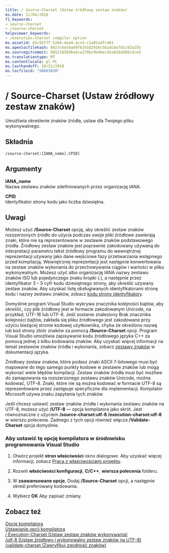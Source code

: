 ```yaml
---
title: / Source-Charset (Ustaw źródłowy zestaw znaków)
ms.date: 11/04/2016
f1_keywords:
- source-charset
- /source-charset
helpviewer_keywords:
- /execution-charset compiler option
ms.assetid: d3c5bf7f-526d-4ee4-acc5-c1a02a4fc481
ms.openlocfilehash: 6927c6e54a89f619182916c561dcbe7d1c92a25b
ms.sourcegitcommit: 6052185696adca270bc9bdbec45a626dd89cdcdd
ms.translationtype: MT
ms.contentlocale: pl-PL
ms.lasthandoff: 10/31/2018
ms.locfileid: "50663830"
---
```

# <a name="source-charset-set-source-character-set"></a>/ Source-Charset (Ustaw źródłowy zestaw znaków)

Umożliwia określenie znaków źródła, ustaw dla Twojego pliku wykonywalnego.

## <a name="syntax"></a>Składnia

```
/source-charset:[IANA_name|.CPID]
```

## <a name="arguments"></a>Argumenty

**IANA_name**<br/>
Nazwa zestawu znaków zdefiniowanych przez organizację IANA.

**CPID**<br/>
Identyfikator strony kodu jako liczba dziesiętna.

## <a name="remarks"></a>Uwagi

Możesz użyć **/Source-Charset** opcję, aby określić zestaw znaków rozszerzonych źródło do użycia podczas swoje pliki źródłowe zawierają znaki, które nie są reprezentowane w zestawie znaków podstawowego źródła. Źródłowy zestaw znaków jest poprawnie zakodowany używaną do interpretacji parametru tekst źródłowy programu do wewnętrznej reprezentacji używany jako dane wejściowe fazy przetwarzania wstępnego przed kompilacją. Wewnętrznej reprezentacji jest następnie konwertowana na zestaw znaków wykonania do przechowywania ciągów i wartości w pliku wykonywalnym. Możesz użyć albo organizację IANA nazwy zestawu znaków ISO lub pojedynczego znaku kropki (.), a następnie przez identyfikator 3 – 5 cyfr kodu dziesiętnego strony, aby określić używany zestaw znaków. Aby uzyskać listę obsługiwanych identyfikatorami stronę kodu i nazwy zestawu znaków, zobacz [kodu strony identyfikatory](/windows/desktop/Intl/code-page-identifiers).

Domyślnie program Visual Studio wykrywa znacznika kolejności bajtów, aby określić, czy plik źródłowy jest w formacie zakodowanym Unicode, na przykład, UTF-16 lub UTF-8. Jeśli zostanie znaleziony Brak znacznika kolejności bajtów, zakłada się pliku źródłowego jest zakodowane przy użyciu bieżącej stronie kodowej użytkownika, chyba że określono nazwę lub kod strony zbiór znaków za pomocą **/Source-Charset** opcji. Program Visual Studio umożliwia zapisywanie kodu źródłowego języka C++ za pomocą jednej z kilku kodowania znaków. Aby uzyskać więcej informacji na temat zestawów znaków źródła i wykonania, zobacz [zestawy znaków](../../cpp/character-sets.md) w dokumentacji języka.

Źródłowy zestaw znaków, które podasz znaki ASCII 7-bitowego musi być mapowane do tego samego punkty kodowe w zestawie znaków lub mogą wykonać wiele błędów kompilacji. Zestaw znaków źródła musi być możliwe do zamapowania na rozszerzonego zestawu znaków Unicode, można kodować, UTF-8. Znaki, które nie są można kodować w formacie UTF-8 są reprezentowane przez zastępuje specyficzne dla implementacji. Kompilator Microsoft używa znaku zapytania tych znaków.

Jeśli chcesz ustawić zestaw znaków źródła i wykonania zestawu znaków na UTF-8, możesz użyć **/UTF-8** — opcja kompilatora jako skrót. Jest równoznaczne z użyciem **/source-charset:utf-8 /execution-charset:utf-8** w wierszu polecenia. Żadnego z tych opcji również włącza **/Validate-Charset** opcja domyślnie.

### <a name="to-set-this-compiler-option-in-the-visual-studio-development-environment"></a>Aby ustawić tę opcję kompilatora w środowisku programowania Visual Studio

1. Otwórz projekt **stron właściwości** okno dialogowe. Aby uzyskać więcej informacji, zobacz [Praca z właściwościami projektu](../../ide/working-with-project-properties.md).

1. Rozwiń **właściwości konfiguracji**, **C/C++**, **wiersza polecenia** folderu.

1. W **zaawansowane opcje**, Dodaj **/Source-Charset** opcji, a następnie określ preferowany kodowania.

1. Wybierz **OK** Aby zapisać zmiany.

## <a name="see-also"></a>Zobacz też

[Opcje kompilatora](../../build/reference/compiler-options.md)<br/>
[Ustawianie opcji kompilatora](../../build/reference/setting-compiler-options.md)<br/>
[/ Execution-Charset (Ustaw zestaw znaków wykonywania)](../../build/reference/execution-charset-set-execution-character-set.md)<br/>
[/utf-8 (Ustaw źródłowy i wykonywalny zestaw znaków na UTF-8)](../../build/reference/utf-8-set-source-and-executable-character-sets-to-utf-8.md)<br/>
[/validate-charset (Zweryfikuj zgodność znaków)](../../build/reference/validate-charset-validate-for-compatible-characters.md)